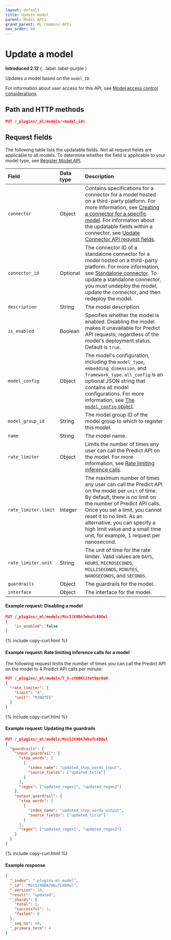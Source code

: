 ```yaml
---
layout: default
title: Update model
parent: Model APIs
grand_parent: ML Commons APIs
nav_order: 40
---
```


# Update a model
**Introduced 2.12**
{: .label .label-purple }

Updates a model based on the `model_ID`.

For information about user access for this API, see [Model access control considerations]({{site.url}}{{site.baseurl}}/ml-commons-plugin/api/model-apis/index/#model-access-control-considerations).

## Path and HTTP methods

```json
PUT /_plugins/_ml/models/<model_id>
```

## Request fields

The following table lists the updatable fields. Not all request fields are applicable to all models. To determine whether the field is applicable to your model type, see [Register Model API]({{site.url}}{{site.baseurl}}/ml-commons-plugin/api/model-apis/register-model/).

Field | Data type |  Description
:---  | :--- | :--- 
`connector` | Object | Contains specifications for a connector for a model hosted on a third-party platform. For more information, see [Creating a connector for a specific model]({{site.url}}{{site.baseurl}}/ml-commons-plugin/remote-models/connectors/#creating-a-connector-for-a-specific-model). For information about the updatable fields within a connector, see [Update Connector API request fields]({{site.url}}{{site.baseurl}}/ml-commons-plugin/api/connector-apis/update-connector/#request-fields).
`connector_id` | Optional | The connector ID of a standalone connector for a model hosted on a third-party platform. For more information, see [Standalone connector]({{site.url}}{{site.baseurl}}/ml-commons-plugin/remote-models/connectors/#creating-a-standalone-connector). To update a standalone connector, you must undeploy the model, update the connector, and then redeploy the model.
`description` | String | The model description. 
`is_enabled`| Boolean | Specifies whether the model is enabled. Disabling the model makes it unavailable for Predict API requests, regardless of the model's deployment status. Default is `true`.
`model_config` | Object | The model's configuration, including the `model_type`, `embedding_dimension`, and `framework_type`. `all_config` is an optional JSON string that contains all model configurations. For more information, see [The `model_config` object]({{site.url}}{{site.baseurl}}/ml-commons-plugin/api/model-apis/register-model#the-model_config-object). |
`model_group_id` | String | The model group ID of the model group to which to register this model. 
`name`| String | The model name. 
`rate_limiter` | Object | Limits the number of times any user can call the Predict API on the model. For more information, see [Rate limiting inference calls]({{site.url}}{{site.baseurl}}/ml-commons-plugin/integrating-ml-models/#rate-limiting-inference-calls).
`rate_limiter.limit` | Integer | The maximum number of times any user can call the Predict API on the model per `unit` of time. By default, there is no limit on the number of Predict API calls. Once you set a limit, you cannot reset it to no limit. As an alternative, you can specify a high limit value and a small time unit, for example, 1 request per nanosecond.
`rate_limiter.unit` | String | The unit of time for the rate limiter. Valid values are `DAYS`, `HOURS`, `MICROSECONDS`, `MILLISECONDS`, `MINUTES`, `NANOSECONDS`, and `SECONDS`.
`guardrails`| Object | The guardrails for the model.
`interface`| Object | The interface for the model.

#### Example request: Disabling a model

```json
PUT /_plugins/_ml/models/MzcIJX8BA7mbufL6DOwl
{
    "is_enabled": false
}
```
{% include copy-curl.html %}

#### Example request: Rate limiting inference calls for a model

The following request limits the number of times you can call the Predict API on the model to 4 Predict API calls per minute:

```json
PUT /_plugins/_ml/models/T_S-cY0BKCJ3ot9qr0aP
{
  "rate_limiter": {
    "limit": "4",
    "unit": "MINUTES"
  }
}
```
{% include copy-curl.html %}

#### Example request: Updating the guardrails

```json
PUT /_plugins/_ml/models/MzcIJX8BA7mbufL6DOwl
{
  "guardrails": {
    "input_guardrail": {
      "stop_words": [
        {
          "index_name": "updated_stop_words_input",
          "source_fields": ["updated_title"]
        }
      ],
      "regex": ["updated_regex1", "updated_regex2"]
    },
    "output_guardrail": {
      "stop_words": [
        {
          "index_name": "updated_stop_words_output",
          "source_fields": ["updated_title"]
        }
      ],
      "regex": ["updated_regex1", "updated_regex2"]
    }
  }
}
```
{% include copy-curl.html %}

#### Example response

```json
{
  "_index": ".plugins-ml-model",
  "_id": "MzcIJX8BA7mbufL6DOwl",
  "_version": 10,
  "result": "updated",
  "_shards": {
    "total": 1,
    "successful": 1,
    "failed": 0
  },
  "_seq_no": 48,
  "_primary_term": 4
}
```

